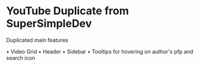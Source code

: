 # YouTube Duplicate from SuperSimpleDev

Duplicated main features

• Video Grid
• Header
• Sidebar
• Tooltips for hovering on author's pfp and search icon